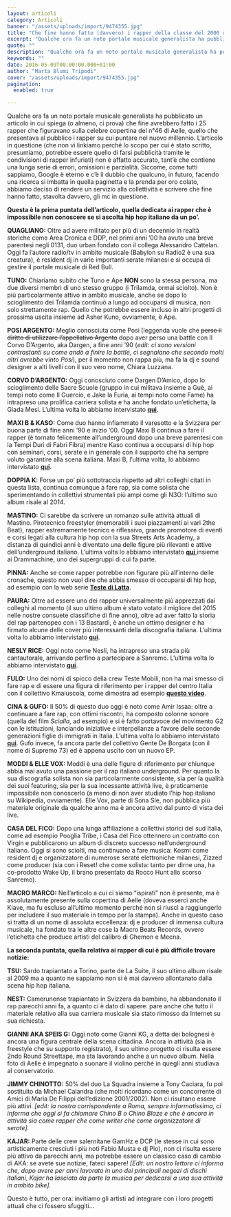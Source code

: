```yaml
---
layout: articoli
category: Articoli
banner: "/assets/uploads/import/9474355.jpg"
title: "Che fine hanno fatto (davvero) i rapper della classe del 2000 di Aelle: prima e seconda puntata"
excerpt: "Qualche ora fa un noto portale musicale generalista ha pubblicato un articolo in cui spiega (o almeno, ci prova) che fine avrebbero fatto i 25 rapper che figuravano sulla celebre copertina del n°46 di Aelle, quello che presentava al pubblico i rapper su cui puntare nel nuovo millennio. L’articolo in questione (che non vi linkiamo [&hellip"
quote: ""
description: "Qualche ora fa un noto portale musicale generalista ha pubblicato un articolo in cui spiega (o almeno, ci prova) che fine avrebbero fatto i 25 rapper che figuravano sulla celebre copertina del n°46 di Aelle, quello che presentava al pubblico i rapper su cui puntare nel nuovo millennio. L’articolo in questione (che non vi linkiamo [&hellip"
keywords: ""
date: 2016-05-09T00:00:00.000+01:00
author: "Marta Blumi Tripodi"
cover: "/assets/uploads/import/9474355.jpg"
pagination:
  enabled: true

---
```


Qualche ora fa un noto portale musicale generalista ha pubblicato un articolo in cui spiega (o almeno, ci prova) che fine avrebbero fatto i 25 rapper che figuravano sulla celebre copertina del n°46 di Aelle, quello che presentava al pubblico i rapper su cui puntare nel nuovo millennio. L’articolo in questione (che non vi linkiamo perché lo scopo per cui è stato scritto, presumiamo, potrebbe essere quello di farsi pubblicità tramite le condivisioni di rapper infuriati) non è affatto accurato, tant’è che contiene una lunga serie di errori, omissioni e parzialità. Siccome, come tutti sappiamo, Google è eterno e c’è il dubbio che qualcuno, in futuro, facendo una ricerca si imbatta in quella paginetta e la prenda per oro colato, abbiamo deciso di rendere un servizio alla collettività e scrivere che fine hanno fatto, stavolta davvero, gli mc in questione.

**Questa è la prima puntata dell’articolo, quella dedicata ai rapper che è impossibile non conoscere se si ascolta hip hop italiano da un po’.**

**QUAGLIANO:** Oltre ad avere militato per più di un decennio in realtà storiche come Area Cronica e DDP, nei primi anni ’00 ha avuto una breve parentesi negli 0131, duo urban fondato con il collega Alessandro Cattelan. Oggi fa l’autore radio/tv in ambito musicale (Babylon su Radio2 è una sua creatura), è resident dj in varie importanti serate milanesi e si occupa di gestire il portale musicale di Red Bull.

**TUNO:** Chiariamo subito che Tuno e Ape **NON** sono la stessa persona, ma due diversi membri di uno stesso gruppo (i Trilamda, ormai sciolto). Non è più particolarmente attivo in ambito musicale, anche se dopo lo scioglimento dei Trilamda continuò a lungo ad occuparsi di musica, non solo strettamente rap. Quello che potrebbe essere incluso in altri progetti di prossima uscita insieme ad Asher Kuno, ovviamente, è Ape.

**POSI ARGENTO:** Meglio conosciuta come Posi \[leggenda vuole che ~~perse il diritto di utilizzare l’appellativo Argento~~ dopo aver perso una battle con Il Corvo D’Argento, aka Dargen, a fine anni ’90 (_edit: ci sono versioni contrastanti su come andò a finire la battle, ci segnalano che secondo molti altri avrebbe vinto Posi_), per il momento non rappa più, ma fa la dj e sound designer a alti livelli con il suo vero nome, Chiara Luzzana.

**CORVO D’ARGENTO:** Oggi conosciuto come Dargen D’Amico, dopo lo scioglimento delle Sacre Scuole (gruppo in cui militava insieme a Guè, ai tempi noto come Il Guercio, e Jake la Furia, ai tempi noto come Fame) ha intrapreso una prolifica carriera solista e ha anche fondato un’etichetta, la Giada Mesi. L’ultima volta lo abbiamo intervistato [**qui**](https://hotmc.com/dargen-damico-lintervista/).

**MAXI B & KASO:** Come duo hanno infiammato il varesotto e la Svizzera per buona parte di fine anni ’90 e inizio ’00\. Oggi Maxi B continua a fare il rapper (è tornato felicemente all’underground dopo una breve parentesi con la Tempi Duri di Fabri Fibra) mentre Kaso continua a occuparsi di hip hop con seminari, corsi, serate e in generale con il supporto che ha sempre voluto garantire alla scena italiana. Maxi B, l’ultima volta, lo abbiamo intervistato [**qui**](https://hotmc.com/maxi-b-lintervista/).

**DOPPIA K:** Forse un po’ più sottotraccia rispetto ad altri colleghi citati in questa lista, continua comunque a fare rap, sia come solista che sperimentando in collettivi strumentali più ampi come gli N3O: l’ultimo suo album risale al 2014.

**MASTINO:** Ci sarebbe da scrivere un romanzo sulle attività attuali di Mastino. Pirotecnico freestyler (memorabili i suoi piazzamenti ai vari 2the Beat), rapper estremamente tecnico e riflessivo, grande promotore di eventi e corsi legati alla cultura hip hop con la sua Streets Arts Academy, a distanza di quindici anni è diventato una delle figure più rilevanti e attive dell’underground italiano. L’ultima volta lo abbiamo intervistato [**qui** ](https://hotmc.com/drammachine-lintervista-tripla/)insieme ai Drammachine, uno dei supergruppi di cui fa parte.

**PINNA:** Anche se come rapper potrebbe non figurare più all’interno delle cronache, questo non vuol dire che abbia smesso di occuparsi di hip hop, ad esempio con la web serie [**Teste di Latta**](https://www.youtube.com/watch?v=MTayUx5XKN0).

**PAURA:** Oltre ad essere uno dei rapper universalmente più apprezzati dai colleghi al momento (il suo ultimo album è stato votato il migliore del 2015 nelle nostre consuete classifiche di fine anno), oltre ad aver fatto la storia del rap partenopeo con i 13 Bastardi, è anche un ottimo designer e ha firmato alcune delle cover più interessanti della discografia italiana. L’ultima volta lo abbiamo intervistato [**qui**](https://hotmc.com/francesco-paura-lintervista-2/).

**NESLY RICE:** Oggi noto come Nesli, ha intrapreso una strada più cantautorale, arrivando perfino a partecipare a Sanremo. L’ultima volta lo abbiamo intervistato [**qui**](https://hotmc.com/nesli-lintervista/).

**FULO:** Uno dei nomi di spicco della crew Teste Mobili, non ha mai smesso di fare rap e di essere una figura di riferimento per i rapper del centro Italia con il collettivo Kmaiuscola, come dimostra ad esempio [**questo video**](https://hotmc.com/dyno-ft-fulo-supernova2317-video/).

**CINA & GUFO:** Il 50% di questo duo oggi è noto come Amir Issaa: oltre a continuare a fare rap, con ottimi riscontri, ha composto colonne sonore (quella del film _Scialla_, ad esempio) e si è fatto portavoce del movimento G2 con le istituzioni, lanciando iniziative e interpellanze a favore delle seconde generazioni figlie di immigrati in Italia. L’ultima volta lo abbiamo intervistato [**qui**](https://hotmc.com/amir-lintervista/). Gufo invece, fa ancora parte del collettivo Gente De Borgata (con il nome di Supremo 73) ed è appena uscito con un nuovo EP.

**MODDI & ELLE VOX:** Moddi è una delle figure di riferimento per chiunque abbia mai avuto una passione per il rap italiano underground. Per quanto la sua discografia solista non sia particolarmente consistente, sia per la qualità dei suoi featuring, sia per la sua incessante attività live, è praticamente impossibile non conoscerlo (a meno di non aver studiato l’hip hop italiano su Wikipedia, ovviamente). Elle Vox, parte di Sona Sle, non pubblica più materiale originale da qualche anno ma è ancora attivo dal punto di vista dei live.

**CASA DEL FICO:** Dopo una lunga affiliazione a collettivi storici del sud Italia, come ad esempio Pooglia Tribe, i Casa del Fico ottennero un contratto con Virgin e pubblicarono un album di discreto successo nell’underground italiano. Oggi si sono sciolti, ma continuano a fare musica: Kosmi come resident dj e organizzatore di numerose serate elettroniche milanesi, Zizzed come producer (sia con i Reset! che come solista: tanto per dirne una, ha co-prodotto Wake Up, il brano presentato da Rocco Hunt allo scorso Sanremo).

**MACRO MARCO:** Nell’articolo a cui ci siamo “ispirati” non è presente, ma è assolutamente presente sulla copertina di Aelle (doveva esserci anche Kiave, ma fu escluso all’ultimo momento perché non si riuscì a raggiungerlo per includere il suo materiale in tempo per la stampa). Anche in questo caso si tratta di un nome di assoluta eccellenza: dj e producer di immensa cultura musicale, ha fondato tra le altre cose la Macro Beats Records, ovvero l’etichetta che produce artisti del calibro di Ghemon e Mecna.

**La seconda puntata, quella relativa ai rapper di cui è più difficile trovare notizie:**

**TSU:** Sardo trapiantato a Torino, parte de La Suite, il suo ultimo album risale al 2009 ma a quanto ne sappiamo non si è mai davvero allontanato dalla scena hip hop italiana.

**NEST:** Camerunense trapiantato in Svizzera da bambino, ha abbandonato il rap parecchi anni fa, a quanto ci è dato di sapere: pare anche che tutto il materiale relativo alla sua carriera musicale sia stato rimosso da Internet su sua richiesta.

**GIANNI AKA SPEIS G:** Oggi noto come Gianni KG, a detta dei bolognesi è ancora una figura centrale della scena cittadina. Ancora in attività (sia in freestyle che su supporto registrato), il suo ultimo progetto ci risulta essere 2ndo Round Streettape, ma sta lavorando anche a un nuovo album. Nella foto di Aelle è impegnato a suonare il violino perché in quegli anni studiava al conservatorio.

**JIMMY CHINOTTO:** 50% del duo La Squadra insieme a Tony Caciara, fu poi sostituito da Michael Calandra (che molti ricordano come un concorrente di Amici di Maria De Filippi dell’edizione 2001/2002). Non ci risultano essere più attivi. _\[edit: la nostra corrispondente a Roma, sempre informatissima, ci informa che oggi si fa chiamare Chino B o Chino Blaze e che è ancora in attività sia come rapper che come writer che come organizzatore di serate\]._

**KAJAR:** Parte delle crew salernitane GamHz e DCP (le stesse in cui sono artisticamente cresciuti i più noti Fabio Musta e dj Pio), non ci risulta essere più attivo da parecchi anni, ma potrebbe essere un classico caso di cambio di AKA: se avete sue notizie, fateci sapere! _\[Edit: un nostro lettore ci informa che, dopo avere per anni lavorato in uno dei principali negozi di dischi italiani, Kajar ha lasciato da parte la musica per dedicarsi a una sua attività in ambito bike\]._

Questo è tutto, per ora: invitiamo gli artisti ad integrare con i loro progetti attuali che ci fossero sfuggiti…
